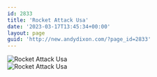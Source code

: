 ```yaml
---
id: 2833
title: 'Rocket Attack Usa'
date: '2023-03-17T13:45:34+00:00'
layout: page
guid: 'http://new.andydixon.com/?page_id=2833'
---
```


![Rocket Attack Usa](https://i0.wp.com/assets.g8x2.ldn.idrivee2-23.com/posters/Rocket%20Attack%20Usa%2001.jpg?w=1200&ssl=1 "Rocket Attack Usa")  
![Rocket Attack Usa](https://i0.wp.com/assets.g8x2.ldn.idrivee2-23.com/posters/Rocket%20Attack%20Usa%2002.jpg?w=1200&ssl=1 "Rocket Attack Usa")